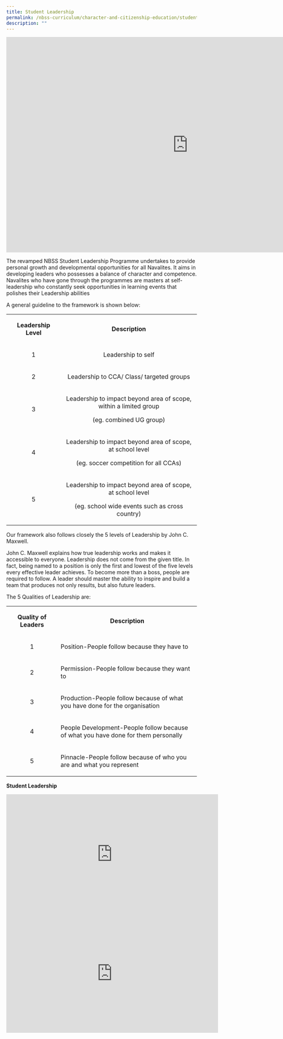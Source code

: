 ```yaml
---
title: Student Leadership
permalink: /nbss-curriculum/character-and-citizenship-education/student-leaders-at-nbss/
description: ""
---
```




<iframe src="https://docs.google.com/presentation/d/e/2PACX-1vQ49tvguO6vXlhry-ZDaRerBs-zc_WWA5XhhM_krSXs384Glm_eyCGUqk3wTAQcLYkRaHHqHsprkVN3/embed?start=false&loop=false&delayms=10000" frameborder="0" width="960" height="569" allowfullscreen="true" ></iframe>
<p>The revamped NBSS Student Leadership Programme undertakes to provide personal growth and developmental opportunities for all Navalites. It aims in developing leaders who possesses a balance of character and competence. Navalites who have gone through the programmes are masters at self-leadership who constantly seek opportunities in learning events that polishes their Leadership abilities</p>
<p>A general guideline to the framework is shown below:</p>
<table>
<tbody>
<tr>
<td style="text-align: center;" width="151">
<p><strong>Leadership Level</strong></p>
</td>
<td style="text-align: center;" width="487">
<p><strong>Description</strong></p>
</td>
</tr>
<tr>
<td style="text-align: center;" width="151">
<p>1</p>
</td>
<td style="text-align: center;" width="487">
<p>Leadership to self</p>
</td>
</tr>
<tr>
<td style="text-align: center;" width="151">
<p>2</p>
</td>
<td style="text-align: center;" width="487">
<p>Leadership to CCA/ Class/ targeted groups</p>
</td>
</tr>
<tr>
<td style="text-align: center;" width="151">
<p>3</p>
</td>
<td style="text-align: center;" width="487">
<p>Leadership to impact beyond area of scope, within a limited group</p>
<p>(eg. combined UG group)</p>
</td>
</tr>
<tr>
<td style="text-align: center;" width="151">
<p>4</p>
</td>
<td style="text-align: center;" width="487">
<p>Leadership to impact beyond area of scope, at school level</p>
<p>(eg. soccer competition for all CCAs)</p>
</td>
</tr>
<tr>
<td style="text-align: center;" width="151">
<p>5</p>
</td>
<td style="text-align: center;" width="487">
<p>Leadership to impact beyond area of scope, at school level</p>
<p>(eg. school wide events such as cross country)</p>
</td>
</tr>
</tbody>
</table>
<p>Our framework also follows closely the 5 levels of Leadership by John C. Maxwell.&nbsp;</p>
<p>John C. Maxwell explains how true&nbsp;leadership&nbsp;works and makes it accessible to everyone.&nbsp;Leadership&nbsp;does not come from the given title. In fact, being named to a position is only the first and lowest of the five levels every effective&nbsp;leader&nbsp;achieves. To become more than a boss, people are required to follow. A leader should master the ability to inspire and build a team that produces not only results, but also future&nbsp;leaders.</p>
<p>The 5 Qualities of&nbsp;Leadership&nbsp;are:</p>
<table>
<tbody>
<tr>
<td style="text-align: center;" width="151">
<p><strong>Quality of Leaders</strong></p>
</td>
<td style="text-align: center;" width="487">
<p><strong>Description</strong></p>
</td>
</tr>
<tr>
<td style="text-align: center;" width="151">
<p>1</p>
</td>
<td style="text-align: left;" width="487">
<p>Position-People follow because they have to</p>
</td>
</tr>
<tr>
<td style="text-align: center;" width="151">
<p>2</p>
</td>
<td style="text-align: left;" width="487">
<p>Permission-People follow because they want to</p>
</td>
</tr>
<tr>
<td style="text-align: center;" width="151">
<p>3</p>
</td>
<td style="text-align: left;" width="487">
<p>Production-People follow because of what you have done for the organisation</p>
</td>
</tr>
<tr>
<td style="text-align: center;" width="151">
<p>4</p>
</td>
<td style="text-align: left;" width="487">
<p>People Development-People follow because of what you have done for them personally</p>
</td>
</tr>
<tr>
<td style="text-align: center;" width="151">
<p>5</p>
</td>
<td style="text-align: left;" width="487">
<p>Pinnacle-People follow because of who you are and what you represent</p>
</td>
</tr>
</tbody>
</table>
<p><strong>Student Leadership</strong>&nbsp;</p>
<div><iframe src="https://www.youtube.com/embed/3t08AChUFQk" width="560" height="315" frameborder="0" allowfullscreen="allowfullscreen" data-mce-fragment="1"></iframe><iframe src="https://www.youtube.com/embed/xd_MQLCV7Uc" width="560" height="315" frameborder="0" allowfullscreen="allowfullscreen" data-mce-fragment="1"></iframe></div>
